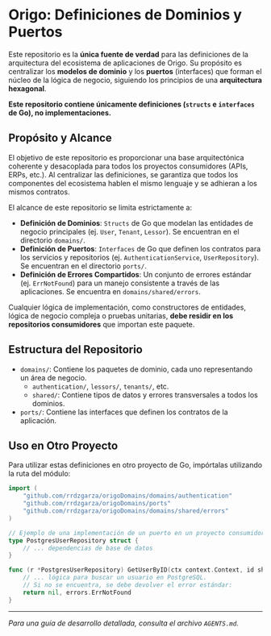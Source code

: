 # Origo: Definiciones de Dominios y Puertos

Este repositorio es la **única fuente de verdad** para las definiciones de la arquitectura del ecosistema de aplicaciones de Origo. Su propósito es centralizar los **modelos de dominio** y los **puertos** (interfaces) que forman el núcleo de la lógica de negocio, siguiendo los principios de una **arquitectura hexagonal**.

**Este repositorio contiene únicamente definiciones (`structs` e `interfaces` de Go), no implementaciones.**

## Propósito y Alcance

El objetivo de este repositorio es proporcionar una base arquitectónica coherente y desacoplada para todos los proyectos consumidores (APIs, ERPs, etc.). Al centralizar las definiciones, se garantiza que todos los componentes del ecosistema hablen el mismo lenguaje y se adhieran a los mismos contratos.

El alcance de este repositorio se limita estrictamente a:

-   **Definición de Dominios**: `Structs` de Go que modelan las entidades de negocio principales (ej. `User`, `Tenant`, `Lessor`). Se encuentran en el directorio `domains/`.
-   **Definición de Puertos**: `Interfaces` de Go que definen los contratos para los servicios y repositorios (ej. `AuthenticationService`, `UserRepository`). Se encuentran en el directorio `ports/`.
-   **Definición de Errores Compartidos**: Un conjunto de errores estándar (ej. `ErrNotFound`) para un manejo consistente a través de las aplicaciones. Se encuentra en `domains/shared/errors`.

Cualquier lógica de implementación, como constructores de entidades, lógica de negocio compleja o pruebas unitarias, **debe residir en los repositorios consumidores** que importan este paquete.

## Estructura del Repositorio

-   `domains/`: Contiene los paquetes de dominio, cada uno representando un área de negocio.
    -   `authentication/`, `lessors/`, `tenants/`, etc.
    -   `shared/`: Contiene tipos de datos y errores transversales a todos los dominios.
-   `ports/`: Contiene las interfaces que definen los contratos de la aplicación.

## Uso en Otro Proyecto

Para utilizar estas definiciones en otro proyecto de Go, impórtalas utilizando la ruta del módulo:

```go
import (
    "github.com/rrdzgarza/origoDomains/domains/authentication"
    "github.com/rrdzgarza/origoDomains/ports"
    "github.com/rrdzgarza/origoDomains/domains/shared/errors"
)

// Ejemplo de una implementación de un puerto en un proyecto consumidor.
type PostgresUserRepository struct {
    // ... dependencias de base de datos
}

func (r *PostgresUserRepository) GetUserByID(ctx context.Context, id shared.UUID) (*authentication.User, error) {
    // ... lógica para buscar un usuario en PostgreSQL.
    // Si no se encuentra, se debe devolver el error estándar:
    return nil, errors.ErrNotFound
}
```

---
*Para una guía de desarrollo detallada, consulta el archivo `AGENTS.md`.*